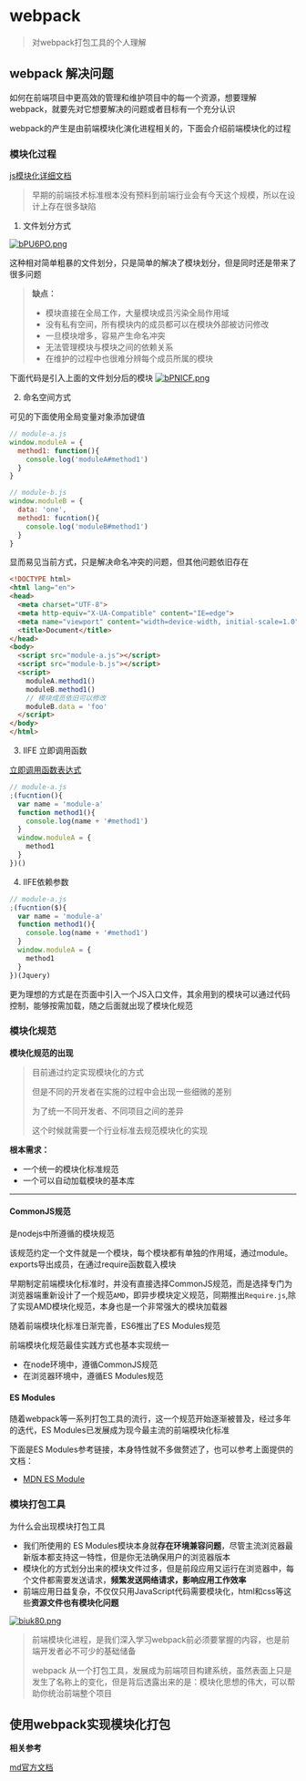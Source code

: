 # webpack

> 对webpack打包工具的个人理解

## webpack 解决问题

如何在前端项目中更高效的管理和维护项目中的每一个资源，想要理解webpack，就要先对它想要解决的问题或者目标有一个充分认识

webpack的产生是由前端模块化演化进程相关的，下面会介绍前端模块化的过程

### 模块化过程

[js模块化详细文档](doc/js模块化.md)

> 早期的前端技术标准根本没有预料到前端行业会有今天这个规模，所以在设计上存在很多缺陷

1. 文件划分方式

[![bPU6PO.png](https://s4.ax1x.com/2022/02/23/bPU6PO.png)](https://imgtu.com/i/bPU6PO)

这种相对简单粗暴的文件划分，只是简单的解决了模块划分，但是同时还是带来了很多问题

> **缺点：**
> - 模块直接在全局工作，大量模块成员污染全局作用域
> - 没有私有空间，所有模块内的成员都可以在模块外部被访问修改
> - 一旦模块增多，容易产生命名冲突
> - 无法管理模块与模块之间的依赖关系
> - 在维护的过程中也很难分辨每个成员所属的模块

下面代码是引入上面的文件划分后的模块
[![bPNICF.png](https://s4.ax1x.com/2022/02/23/bPNICF.png)](https://imgtu.com/i/bPNICF)

2. 命名空间方式

可见的下面使用全局变量对象添加键值

```js
// module-a.js
window.moduleA = {
  method1: function(){
    console.log('moduleA#method1')
  }
}

// module-b.js
window.moduleB = {
  data: 'one',
  method1: fucntion(){
    console.log('moduleB#method1')
  }
}
```
显而易见当前方式，只是解决命名冲突的问题，但其他问题依旧存在

```html
<!DOCTYPE html>
<html lang="en">
<head>
  <meta charset="UTF-8">
  <meta http-equiv="X-UA-Compatible" content="IE=edge">
  <meta name="viewport" content="width=device-width, initial-scale=1.0">
  <title>Document</title>
</head>
<body>
  <script src="module-a.js"></script>
  <script src="module-b.js"></script>
  <script>
    moduleA.method1()
    moduleB.method1()
    // 模块成员依旧可以修改
    moduleB.data = 'foo'
  </script>
</body>
</html>
```

3. IIFE 立即调用函数

[立即调用函数表达式](https://developer.mozilla.org/zh-CN/docs/Glossary/IIFE)

```js
// module-a.js
;(fucntion(){
  var name = 'module-a'
  function method1(){
    console.log(name + '#method1')
  }
  window.moduleA = {
    method1
  }
})()
```

4. IIFE依赖参数

```js
// module-a.js
;(fucntion($){
  var name = 'module-a'
  function method1(){
    console.log(name + '#method1')
  }
  window.moduleA = {
    method1
  }
})(Jquery)
```

更为理想的方式是在页面中引入一个JS入口文件，其余用到的模块可以通过代码控制，能够按需加载，随之后面就出现了模块化规范

### 模块化规范

**模块化规范的出现**

> 目前通过约定实现模块化的方式
>
> 但是不同的开发者在实施的过程中会出现一些细微的差别
>
> 为了统一不同开发者、不同项目之间的差异
>
> 这个时候就需要一个行业标准去规范模块化的实现

**根本需求：**
- 一个统一的模块化标准规范
- 一个可以自动加载模块的基本库

---

#### CommonJS规范

是nodejs中所遵循的模块规范

该规范约定一个文件就是一个模块，每个模块都有单独的作用域，通过module。exports导出成员，在通过require函数载入模块


早期制定前端模块化标准时，并没有直接选择CommonJS规范，而是选择专门为浏览器端重新设计了一个规范`AMD`，即异步模块定义规范，同期推出`Require.js`,除了实现AMD模块化规范，本身也是一个非常强大的模块加载器

随着前端模块化标准日渐完善，ES6推出了ES Modules规范

前端模块化规范最佳实践方式也基本实现统一
- 在node环境中，遵循CommonJS规范
- 在浏览器环境中，遵循ES Modules规范


#### ES Modules

随着webpack等一系列打包工具的流行，这一个规范开始逐渐被普及，经过多年的迭代，ES Modules已发展成为现今最主流的前端模块化标准

下面是ES Modules参考链接，本身特性就不多做赘述了，也可以参考上面提供的文档：

- [MDN ES Module](https://developer.mozilla.org/zh-CN/docs/Web/JavaScript/Guide/Modules)



### 模块打包工具

为什么会出现模块打包工具

- 我们所使用的 ES Modules模块本身就**存在环境兼容问题**，尽管主流浏览器最新版本都支持这一特性，但是你无法确保用户的浏览器版本
- 模块化的方式划分出来的模块文件过多，但是前段应用又运行在浏览器中，每个文件都需要发送请求，**频繁发送网络请求，影响应用工作效率**
- 前端应用日益复杂，不仅仅只用JavaScript代码需要模块化，html和css等这些**资源文件也有模块化问题**

[![biuk80.png](https://s4.ax1x.com/2022/02/24/biuk80.png)](https://imgtu.com/i/biuk80)

> 前端模块化进程，是我们深入学习webpack前必须要掌握的内容，也是前端开发者必不可少的基础储备
>
>webpack 从一个打包工具，发展成为前端项目构建系统，虽然表面上只是发生了名称上的变化，但是背后透露出来的是：模块化思想的伟大，可以帮助你统治前端整个项目


## 使用webpack实现模块化打包


**相关参考**

<!-- 拉钩-汪磊老师课程 -->

[md官方文档](https://markdown.com.cn/)